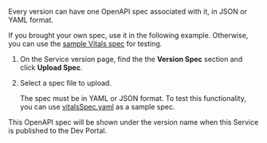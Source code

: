<!-- Used in Konnect getting started guides -->

Every version can have one OpenAPI spec associated with it, in JSON or YAML format.

If you brought your own spec, use it in the following example. Otherwise, you can
use the [sample Vitals spec](/konnect/vitalsSpec.yaml) for testing.

1. On the Service version page, find the the **Version Spec** section and click **Upload Spec**.

1. Select a spec file to upload.

    The spec must be in YAML or JSON format. To test this functionality, you
    can use [vitalsSpec.yaml](/konnect/vitalsSpec.yaml) as a sample spec.

This OpenAPI spec will be shown under the version name when this Service is
published to the Dev Portal.
